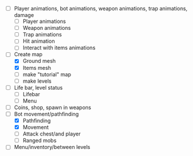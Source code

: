 - [ ] Player animations, bot animations, weapon animations, trap animations, damage
    - [ ] Player animations
    - [ ] Weapon animations
    - [ ] Trap animations
    - [ ] Hit animation
    - [ ] Interact with items animations
- [ ] Create map
    - [X] Ground mesh
    - [X] Items mesh
    - [ ] make "tutorial" map
    - [ ] make levels
- [ ] Life bar, level status
    - [ ] Lifebar
    - [ ] Menu
- [ ] Coins, shop, spawn in weapons
- [ ] Bot movement/pathfinding
    - [X] Pathfinding
    - [X] Movement
    - [ ] Attack chest/and player
    - [ ] Ranged mobs
- [ ] Menu/inventory/between levels 
